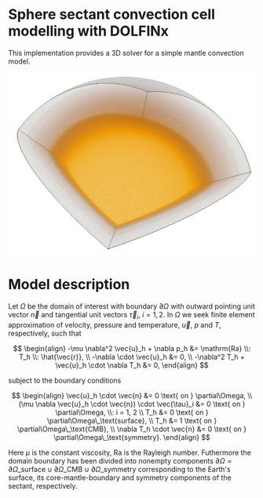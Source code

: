# Sphere sectant convection cell modelling with DOLFINx

This implementation provides a 3D solver for a simple mantle
convection model.

![Sectant convection cell](img/sectant_convection.gif)

# Model description

Let $\Omega$ be the domain of interest with boundary
$\partial \Omega$ with outward pointing unit vector $\vec{n}$
and tangential unit vectors $\vec{\tau}_i$, $i=1,2$.
In $\Omega$ we seek finite element approximation of velocity, pressure
and temperature, $\vec{u}$, $p$ and $T$, respectively, such that

$$
\begin{align}
-\mu \nabla^2 \vec{u}_h + \nabla p_h &= \mathrm{Ra} \\: T_h \\: \hat{\vec{r}}, \\
-\nabla \cdot \vec{u}_h &= 0, \\
-\nabla^2 T_h + \vec{u}_h \cdot \nabla T_h &= 0,
\end{align}
$$

subject to the boundary conditions

$$
\begin{align}
\vec{u}_h \cdot \vec{n} &= 0 \text{ on } \partial\Omega, \\
(\mu \nabla \vec{u}_h \cdot \vec{n}) \cdot \vec{\tau}_i &= 0 \text{ on } \partial\Omega, \\: i = 1, 2 \\
T_h &= 0 \text{ on } \partial\Omega\_\text{surface}, \\
T_h &= 1 \text{ on } \partial\Omega\_\text{CMB}, \\
\nabla T_h \cdot \vec{n} &= 0 \text{ on } \partial\Omega\_\text{symmetry}.
\end{align}
$$

Here $\mu$ is the constant viscosity, $\mathrm{Ra}$ is the Rayleigh number.
Futhermore the domain boundary has been divided into nonempty
components $\partial\Omega = \partial\Omega\_\text{surface}
\cup \partial\Omega\_\text{CMB} \cup \partial\Omega\_\text{symmetry}$
corresponding to the Earth's surface, its core-mantle-boundary and
symmetry components of the sectant, respectively.
